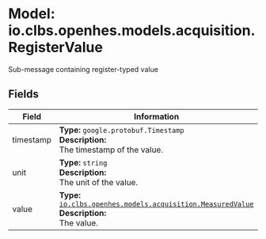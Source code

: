 # Model: io.clbs.openhes.models.acquisition.RegisterValue

Sub-message containing register-typed value

## Fields

| Field | Information |
| --- | --- |
| timestamp | <b>Type:</b> `google.protobuf.Timestamp`<br><b>Description:</b><br>The timestamp of the value. |
| unit | <b>Type:</b> `string`<br><b>Description:</b><br>The unit of the value. |
| value | <b>Type:</b> [`io.clbs.openhes.models.acquisition.MeasuredValue`](model-io-clbs-openhes-models-acquisition-measuredvalue.md)<br><b>Description:</b><br>The value. |

